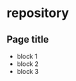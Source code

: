# repository

<h2> Page title</h2>
<ul>
    <li>block 1</li>
    <li>block 2</li>
    <li>block 3</li>
</ul>

